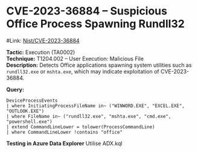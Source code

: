 # CVE-2023-36884 – Suspicious Office Process Spawning Rundll32

#Link: [Nist/CVE-2023-36884](https://nvd.nist.gov/vuln/detail/CVE-2023-36884)

**Tactic:** Execution (TA0002)  
**Technique:** T1204.002 – User Execution: Malicious File  
**Description:** Detects Office applications spawning system utilities such as `rundll32.exe` or `mshta.exe`, which may indicate exploitation of CVE-2023-36884.

**Query:**

```kql
DeviceProcessEvents
| where InitiatingProcessFileName in~ ("WINWORD.EXE", "EXCEL.EXE", "OUTLOOK.EXE")
| where FileName in~ ("rundll32.exe", "mshta.exe", "cmd.exe", "powershell.exe")
| extend CommandLineLower = tolower(ProcessCommandLine)
| where CommandLineLower !contains "office"
```

**Testing in Azure Data Explorer** Utilise ADX.kql

